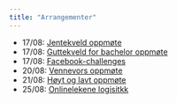 ```yaml
---
title: "Arrangementer"
---
```


- 17/08: [Jentekveld oppmøte](https://online.ntnu.no/wiki/online/fadderukene/2018-/arrangementer/jentekveld/)  
- 17/08: [Guttekveld for bachelor oppmøte](https://online.ntnu.no/wiki/online/fadderukene/2018-/arrangementer/guttekveld/)  
- 17/08: [Facebook-challenges](https://online.ntnu.no/wiki/online/fadderukene/2018-/arrangementer/FB-challenges/)  
- 20/08: [Vennevors oppmøte](https://online.ntnu.no/wiki/online/fadderukene/2018-/arrangementer/vennevors/)  
- 21/08: [Høyt og lavt oppmøte](https://online.ntnu.no/wiki/online/fadderukene/2018-/arrangementer/hoytlavt/)  
- 25/08: [Onlinelekene logisitkk](https://online.ntnu.no/wiki/online/fadderukene/2018-/arrangementer/onlinelekene/)